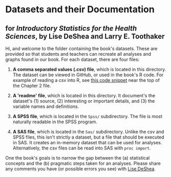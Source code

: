Datasets and their Documentation
================
## for *Introductory Statistics for the Health Sciences*, by Lise DeShea and Larry E. Toothaker

Hi, and welcome to the folder containing the book's datasets.  These are provided so that students and teachers can recreate all analyses and graphs found in our book.  For each dataset, there are four files:

 1. **A comma separated values (.csv) file**, which is located in this directory.  The dataset can be viewed in GitHub, or used in the book's R code.  For example of reading a csv into R, see [this code snippet](https://github.com/OuhscBbmc/DeSheaToothakerIntroStats/blob/master/Chapter03/Chapter03.R#L25-L27) near the top of the Chapter 2 file.
 
 2. **A 'readme' file**, which is located in this directory.  It document's the dataset's (1) source, (2) interesting or important details, and (3) the variable names and definitions.
 
 3. **A SPSS file**, which is located in the `Spss/` subdirectory.  The file is most naturally readable in the SPSS program.
 
 4. **A SAS file**, which is located in the `Sas/` subdirectory.  Unlike the csv and SPSS files, this isn't strictly a dataset, but a file that should be executed in SAS.  It creates an in-memory dataset that can be used for analyses.  Alternatively, the csv files can be read into SAS with `proc import`.

One the book's goals is to narrow the gap between the (a) statistical concepts and the (b) pragmatic steps taken for an analyses.  Please share any comments you have (or possible errors you see) with [Lise DeShea](http://nursing.ouhsc.edu/Research/meet-our-team.cfm).
